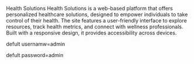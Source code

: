 Health Solutions
Health Solutions is a web-based platform that offers personalized healthcare solutions, designed to empower individuals to take control of their health. The site features a user-friendly interface to explore resources, track health metrics, and connect with wellness professionals. Built with a responsive design, it provides accessibility across devices.


defult usernamw=admin

defult password=admin
